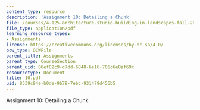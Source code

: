 ```yaml
---
content_type: resource
description: 'Assignment 10: Detailing a Chunk'
file: /courses/4-125-architecture-studio-building-in-landscapes-fall-2002/8539c94eb0de9b797ebc931479d456b5_10.pdf
file_type: application/pdf
learning_resource_types:
- Assignments
license: https://creativecommons.org/licenses/by-nc-sa/4.0/
ocw_type: OCWFile
parent_title: Assignments
parent_type: CourseSection
parent_uid: 06ef02c9-c7dd-6848-6e16-706c6e8af69c
resourcetype: Document
title: 10.pdf
uid: 8539c94e-b0de-9b79-7ebc-931479d456b5
---
```

Assignment 10: Detailing a Chunk